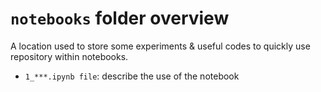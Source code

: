 # `notebooks` folder overview

A location used to store some experiments & useful codes to quickly use repository within notebooks.
- `1_***.ipynb file`: describe the use of the notebook 
